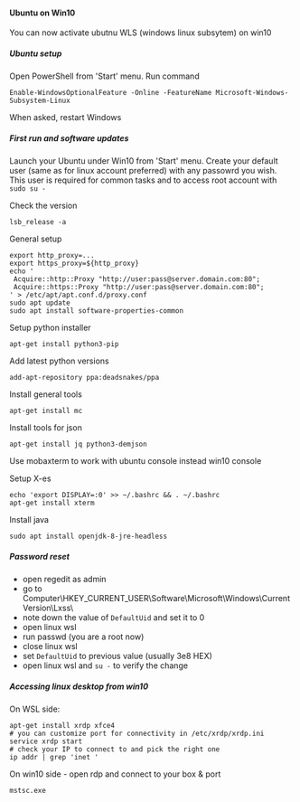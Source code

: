 #### Ubuntu on Win10

You can now activate ubutnu WLS (windows linux subsytem) on win10

##### Ubuntu setup

Open PowerShell from 'Start' menu.
Run command

    Enable-WindowsOptionalFeature -Online -FeatureName Microsoft-Windows-Subsystem-Linux

When asked, restart Windows

##### First run and software updates

Launch your Ubuntu under Win10 from 'Start' menu. Create your default user (same as for linux account preferred) with any passowrd you wish.
This user is required for common tasks and to access root account with `sudo su -`

Check the version

    lsb_release -a

General setup

    export http_proxy=...
    export https_proxy=${http_proxy}
    echo '
     Acquire::http::Proxy "http://user:pass@server.domain.com:80";
     Acquire::https::Proxy "http://user:pass@server.domain.com:80";
    ' > /etc/apt/apt.conf.d/proxy.conf
    sudo apt update
    sudo apt install software-properties-common


Setup python installer

    apt-get install python3-pip

Add latest python versions

    add-apt-repository ppa:deadsnakes/ppa

Install general tools

    apt-get install mc 

Install tools for json

    apt-get install jq python3-demjson

Use mobaxterm to work with ubuntu console instead win10 console

Setup X-es

    echo 'export DISPLAY=:0' >> ~/.bashrc && . ~/.bashrc
    apt-get install xterm

Install java

    sudo apt install openjdk-8-jre-headless

##### Password reset

 * open regedit as admin 
 * go to Computer\HKEY_CURRENT_USER\Software\Microsoft\Windows\CurrentVersion\Lxss\
 * note down the value of `DefaultUid` and set it to 0 
 * open linux wsl
 * run passwd (you are a root now)
 * close linux wsl
 * set `DefaultUid` to previous value (usually 3e8 HEX)
 * open linux wsl and `su -` to verify the change

##### Accessing linux desktop from win10

On WSL side:

    apt-get install xrdp xfce4
    # you can customize port for connectivity in /etc/xrdp/xrdp.ini
    service xrdp start
    # check your IP to connect to and pick the right one
    ip addr | grep 'inet '

On win10 side - open rdp and connect to your box & port

    mstsc.exe

